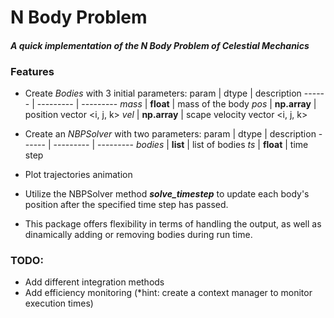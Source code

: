 # N Body Problem
#### *A quick implementation of the N Body Problem of Celestial Mechanics*

### Features
- Create *Bodies* with 3 initial parameters:
  param  |  dtype  |  description
  ------ | --------- | ---------
  *mass* | **float** | mass of the body
  *pos* | **np.array** | position vector <i, j, k> 
  *vel*    | **np.array** | scape velocity vector <i, j, k>
  
- Create an *NBPSolver* with two parameters:
  param  |  dtype  |  description
  ------ | --------- | ---------
  *bodies* | **list** | list of bodies
  *ts*     | **float**       | time step 

- Plot trajectories animation
    
- Utilize the NBPSolver method **_solve_timestep_** to update each body's position after the specified time step has passed.

- This package offers flexibility in terms of handling the output, as well as dinamically adding or removing bodies during run time.

### TODO:
  - Add different integration methods
  - Add efficiency monitoring (*hint: create a context manager to monitor execution times)
